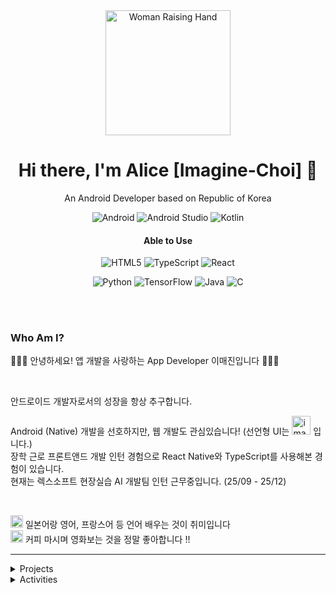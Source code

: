 <div align="center">
  
  <img src="https://raw.githubusercontent.com/Tarikul-Islam-Anik/Animated-Fluent-Emojis/master/Emojis/People/Woman%20Raising%20Hand.png" alt="Woman Raising Hand" width="200" height="200" />

# Hi there, I'm Alice [Imagine-Choi] 👋
An Android Developer based on Republic of Korea

![Android](https://img.shields.io/badge/Android-3DDC84?style=for-the-badge&logo=android&logoColor=white)
![Android Studio](https://img.shields.io/badge/android%20studio-346ac1?style=for-the-badge&logo=android%20studio&logoColor=white)
![Kotlin](https://img.shields.io/badge/kotlin-%237F52FF.svg?style=for-the-badge&logo=kotlin&logoColor=white)

#### Able to Use
![HTML5](https://img.shields.io/badge/html5-%23E34F26.svg?style=for-the-badge&logo=html5&logoColor=white)
![TypeScript](https://img.shields.io/badge/typescript-%23007ACC.svg?style=for-the-badge&logo=typescript&logoColor=white)
![React](https://img.shields.io/badge/react-%2320232a.svg?style=for-the-badge&logo=react&logoColor=%2361DAFB)

![Python](https://img.shields.io/badge/python-3670A0?style=for-the-badge&logo=python&logoColor=ffdd54)
![TensorFlow](https://img.shields.io/badge/TensorFlow-%23FF6F00.svg?style=for-the-badge&logo=TensorFlow&logoColor=white)
![Java](https://img.shields.io/badge/java-%23ED8B00.svg?style=for-the-badge&logo=openjdk&logoColor=white)
![C](https://img.shields.io/badge/c-%2300599C.svg?style=for-the-badge&logo=c&logoColor=white)

</br></br>
</div>

### Who Am I?

👩🏻‍💻 안녕하세요! 앱 개발을 사랑하는 App Developer 이매진입니다 👩🏻‍💻

</br>

안드로이드 개발자로서의 성장을 항상 추구합니다.</br>

Android (Native) 개발을 선호하지만, 웹 개발도 관심있습니다!  (선언형 UI는 <img width="30" height="30" alt="image" src="https://github.com/user-attachments/assets/6316ef14-96af-4a3d-8184-3f216027dc52" />
입니다.)</br>
장학 근로 프론트앤드 개발 인턴 경험으로 React Native와 TypeScript를 사용해본 경험이 있습니다.</br>
현재는 렉스소프트 현장실습 AI 개발팀 인턴 근무중입니다. (25/09 - 25/12)

</br>

<img width="20" height="20" alt="image" src="https://github.com/user-attachments/assets/5c15c3b3-ca94-410d-9d55-eac2a5044839" /> 일본어랑 영어, 프랑스어 등 언어 배우는 것이 취미입니다</br>
<img width="20" height="20" alt="image" src="https://github.com/user-attachments/assets/87098998-5110-4092-89aa-da58ac9786cd" /> 커피 마시며 영화보는 것을 정말 좋아합니다 !!

___
<details>
<summary>Projects</summary>
<div markdown="1">


|프로젝트|이름|소개|바로가기|
|:-:|:-|:-|:-:|
|**졸업 프로젝트**|Comon|  | |
|**GDSC 2024 Sollution Challenge**|Beady Eyes|  | |
|**장기인턴 OCR 파인튜닝**|Paddle OCR Korean HandWriting FineTuning| | |
|**TypeScript AI 바이브 코딩**|ValueScope|  |  |

</div>
</details>
<details>
<summary>Activities</summary>
<div markdown="1">

</div>
</details>
<!--
[![Top Langs](https://github-readme-stats.vercel.app/api/top-langs/?username=Imagine-Choi&layout=donut)](https://github.com/anuraghazra/github-readme-stats)
#### Tools
![Jira](https://img.shields.io/badge/jira-%230A0FFF.svg?style=for-the-badge&logo=jira&logoColor=white)
![Notion](https://img.shields.io/badge/Notion-%23000000.svg?style=for-the-badge&logo=notion&logoColor=white)![Slack](https://img.shields.io/badge/Slack-4A154B?style=for-the-badge&logo=slack&logoColor=white)
![GitHub](https://img.shields.io/badge/github-%23121011.svg?style=for-the-badge&logo=github&logoColor=white)

-->

<!--
**Imagine-Choi/Imagine-Choi** is a ✨ _special_ ✨ repository because its `README.md` (this file) appears on your GitHub profile.

Here are some ideas to get you started:

- 🔭 I’m currently working on ...
- 🌱 I’m currently learning ...
- 👯 I’m looking to collaborate on ...
- 🤔 I’m looking for help with ...
- 💬 Ask me about ...
- 📫 How to reach me: ...
- 😄 Pronouns: ...
- ⚡ Fun fact: ...
-->
